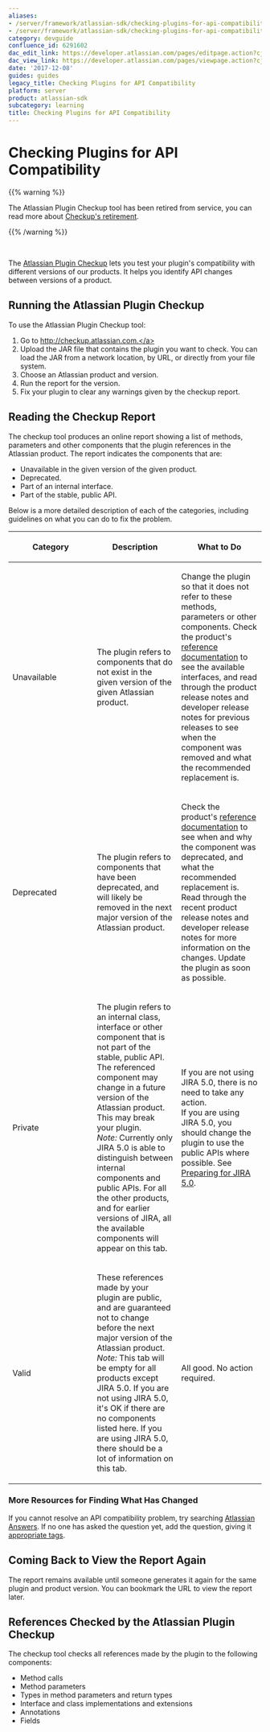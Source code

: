 ```yaml
---
aliases:
- /server/framework/atlassian-sdk/checking-plugins-for-api-compatibility-6291602.html
- /server/framework/atlassian-sdk/checking-plugins-for-api-compatibility-6291602.md
category: devguide
confluence_id: 6291602
dac_edit_link: https://developer.atlassian.com/pages/editpage.action?cjm=wozere&pageId=6291602
dac_view_link: https://developer.atlassian.com/pages/viewpage.action?cjm=wozere&pageId=6291602
date: '2017-12-08'
guides: guides
legacy_title: Checking Plugins for API Compatibility
platform: server
product: atlassian-sdk
subcategory: learning
title: Checking Plugins for API Compatibility
---
```

# Checking Plugins for API Compatibility

{{% warning %}}

The Atlassian Plugin Checkup tool has been retired from service, you can read more about [Checkup's retirement](https://developer.atlassian.com/blog/2015/02/retiring-checkup/).

{{% /warning %}}

 

The <a href="http://checkup.atlassian.com/" class="external-link">Atlassian Plugin Checkup</a> lets you test your plugin's compatibility with different versions of our products. It helps you identify API changes between versions of a product. 

## Running the Atlassian Plugin Checkup

To use the Atlassian Plugin Checkup tool:

1.  Go to <a href="http://checkup.atlassian.com" class="external-link">http://checkup.atlassian.com.</a>
2.  Upload the JAR file that contains the plugin you want to check. You can load the JAR from a network location, by URL, or directly from your file system.
3.  Choose an Atlassian product and version.
4.  Run the report for the version.
5.  Fix your plugin to clear any warnings given by the checkup report.

## Reading the Checkup Report

The checkup tool produces an online report showing a list of methods, parameters and other components that the plugin references in the Atlassian product. The report indicates the components that are:

-   Unavailable in the given version of the given product.
-   Deprecated.
-   Part of an internal interface.
-   Part of the stable, public API.

Below is a more detailed description of each of the categories, including guidelines on what you can do to fix the problem.

<table>
<colgroup>
<col style="width: 33%" />
<col style="width: 33%" />
<col style="width: 33%" />
</colgroup>
<thead>
<tr class="header">
<th><p>Category</p></th>
<th><p>Description</p></th>
<th><p>What to Do</p></th>
</tr>
</thead>
<tbody>
<tr class="odd">
<td><p>Unavailable</p></td>
<td><p>The plugin refers to components that do not exist in the given version of the given Atlassian product.</p></td>
<td><p>Change the plugin so that it does not refer to these methods, parameters or other components. Check the product's <a href="https://developer.atlassian.com/static/">reference documentation</a> to see the available interfaces, and read through the product release notes and developer release notes for previous releases to see when the component was removed and what the recommended replacement is.</p></td>
</tr>
<tr class="even">
<td><p>Deprecated</p></td>
<td><p>The plugin refers to components that have been deprecated, and will likely be removed in the next major version of the Atlassian product.</p></td>
<td><p>Check the product's <a href="https://developer.atlassian.com/static/">reference documentation</a> to see when and why the component was deprecated, and what the recommended replacement is. Read through the recent product release notes and developer release notes for more information on the changes. Update the plugin as soon as possible.</p></td>
</tr>
<tr class="odd">
<td><p>Private</p></td>
<td><p>The plugin refers to an internal class, interface or other component that is not part of the stable, public API. The referenced component may change in a future version of the Atlassian product. This may break your plugin.<br />
<em>Note:</em> Currently only JIRA 5.0 is able to distinguish between internal components and public APIs. For all the other products, and for earlier versions of JIRA, all the available components will appear on this tab.</p></td>
<td><p>If you are not using JIRA 5.0, there is no need to take any action.<br />
If you are using JIRA 5.0, you should change the plugin to use the public APIs where possible. See <a href="https://developer.atlassian.com/display/JIRADEV/Preparing+for+JIRA+5.0">Preparing for JIRA 5.0</a>.</p></td>
</tr>
<tr class="even">
<td><p>Valid</p></td>
<td><p>These references made by your plugin are public, and are guaranteed not to change before the next major version of the Atlassian product.<br />
<em>Note:</em> This tab will be empty for all products except JIRA 5.0. If you are not using JIRA 5.0, it's OK if there are no components listed here. If you are using JIRA 5.0, there should be a lot of information on this tab.</p></td>
<td><p>All good. No action required.</p></td>
</tr>
</tbody>
</table>

### More Resources for Finding What Has Changed

If you cannot resolve an API compatibility problem, try searching <a href="https://answers.atlassian.com" class="external-link">Atlassian Answers</a>. If no one has asked the question yet, add the question, giving it <a href="https://answers.atlassian.com/browse_tags/" class="external-link">appropriate tags</a>.

## Coming Back to View the Report Again

The report remains available until someone generates it again for the same plugin and product version. You can bookmark the URL to view the report later.

## References Checked by the Atlassian Plugin Checkup

The checkup tool checks all references made by the plugin to the following components:

-   Method calls
-   Method parameters
-   Types in method parameters and return types
-   Interface and class implementations and extensions
-   Annotations
-   Fields












































































































































































































































































































































































